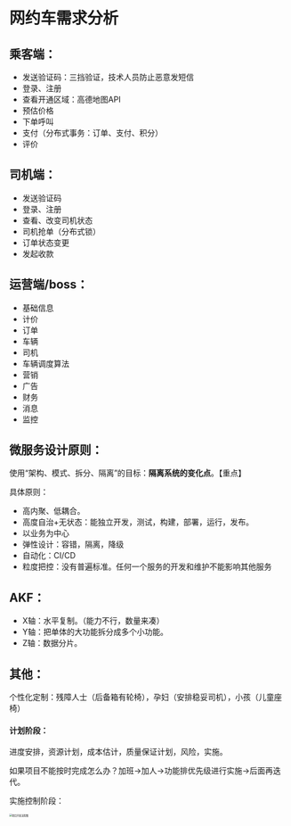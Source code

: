 # 网约车需求分析



## 乘客端：

- 发送验证码：三挡验证，技术人员防止恶意发短信
- 登录、注册
- 查看开通区域：高德地图API
- 预估价格
- 下单呼叫
- 支付（分布式事务：订单、支付、积分）
- 评价



## 司机端：

- 发送验证码
- 登录、注册
- 查看、改变司机状态
- 司机抢单（分布式锁）
- 订单状态变更
- 发起收款



## 运营端/boss：

- 基础信息
- 计价
- 订单
- 车辆
- 司机
- 车辆调度算法
- 营销
- 广告
- 财务
- 消息
- 监控



## 微服务设计原则：

使用“架构、模式、拆分、隔离”的目标：**隔离系统的变化点**。【重点】

具体原则：

- 高内聚、低耦合。
- 高度自治+无状态：能独立开发，测试，构建，部署，运行，发布。
- 以业务为中心
- 弹性设计：容错，隔离，降级
- 自动化：CI/CD
- 粒度把控：没有普遍标准。任何一个服务的开发和维护不能影响其他服务



## AKF：

- X轴：水平复制。（能力不行，数量来凑）
- Y轴：把单体的大功能拆分成多个小功能。
- Z轴：数据分片。



## 其他：

个性化定制：残障人士（后备箱有轮椅），孕妇（安排稳妥司机），小孩（儿童座椅）

#### 计划阶段：

进度安排，资源计划，成本估计，质量保证计划，风险，实施。

如果项目不能按时完成怎么办？加班->加人->功能排优先级进行实施->后面再迭代。

实施控制阶段：

<img src="https://user-images.githubusercontent.com/17522733/95597459-f17a8f00-0a4e-11eb-820c-e579fabebb07.png" alt="项目开发流程图" style="zoom:30%;" />
